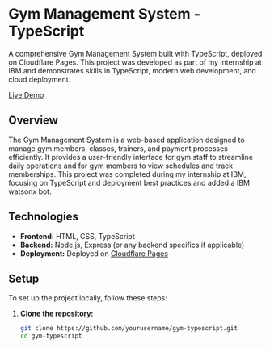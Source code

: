 # Gym Management System - TypeScript

A comprehensive Gym Management System built with TypeScript, deployed on Cloudflare Pages. This project was developed as part of my internship at IBM and demonstrates skills in TypeScript, modern web development, and cloud deployment.

[Live Demo](https://gym-anand.pages.dev/)

## Overview

The Gym Management System is a web-based application designed to manage gym members, classes, trainers, and payment processes efficiently. It provides a user-friendly interface for gym staff to streamline daily operations and for gym members to view schedules and track memberships.
This project was completed during my internship at IBM, focusing on TypeScript and deployment best practices and added a IBM watsonx bot.


## Technologies

- **Frontend:** HTML, CSS, TypeScript
- **Backend:** Node.js, Express (or any backend specifics if applicable)
- **Deployment:** Deployed on [Cloudflare Pages](https://gym-anand.pages.dev/)

## Setup

To set up the project locally, follow these steps:

1. **Clone the repository:**
   ```bash
   git clone https://github.com/yourusername/gym-typescript.git
   cd gym-typescript
